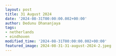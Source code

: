 ```yaml
---
layout: post
title: 31 August 2024
date: '2024-08-31T00:00:00.002+00:00'
author: Dedunu Dhananjaya
tags:
- netherlands
- eindhoven
modified_time: '2024-08-31T00:00:00.002+00:00'
featured_image: 2024-08-31-31-august-2024-2.jpeg
---
```

